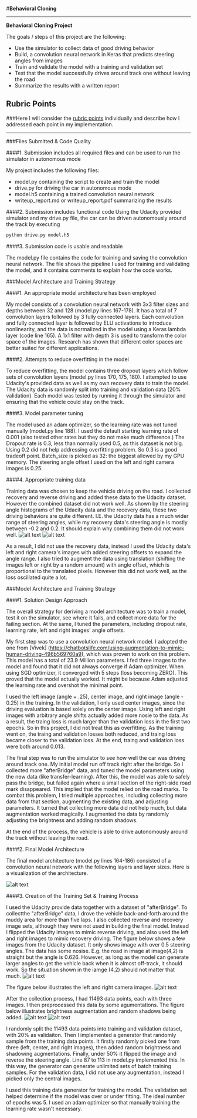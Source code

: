 #**Behavioral Cloning** 

---

**Behavioral Cloning Project**

The goals / steps of this project are the following:
* Use the simulator to collect data of good driving behavior
* Build, a convolution neural network in Keras that predicts steering angles from images
* Train and validate the model with a training and validation set
* Test that the model successfully drives around track one without leaving the road
* Summarize the results with a written report


[//]: # (Image References)

[image1]: ./examples/hist_U.png "Udacity data histogram"
[image2]: ./examples/hist_peng_recovery.png "Self collected recovery data histogram"
[image3]: ./examples/modelArch.png "Model Architecture"
[image4]: ./examples/UdacityImgShow.png "Udacity images show"
[image5]: ./examples/leftRightImages.png "flipping images"
[image6]: ./examples/brightnessAug.png "brightness augmentation"
[image7]: ./examples/Shadowing_Visualization.png "Shadowing augmentation"

## Rubric Points
###Here I will consider the [rubric points](https://review.udacity.com/#!/rubrics/432/view) individually and describe how I addressed each point in my implementation.  

---
###Files Submitted & Code Quality

####1. Submission includes all required files and can be used to run the simulator in autonomous mode

My project includes the following files:
* model.py containing the script to create and train the model
* drive.py for driving the car in autonomous mode
* model.h5 containing a trained convolution neural network 
* writeup_report.md or writeup_report.pdf summarizing the results

####2. Submission includes functional code
Using the Udacity provided simulator and my drive.py file, the car can be driven autonomously around the track by executing 
```sh
python drive.py model.h5
```

####3. Submission code is usable and readable

The model.py file contains the code for training and saving the convolution neural network. The file shows the pipeline I used for training and validating the model, and it contains comments to explain how the code works.

###Model Architecture and Training Strategy

####1. An appropriate model architecture has been employed

My model consists of a convolution neural network with 3x3 filter sizes and depths between 32 and 128 (model.py lines 167-178). It has a total of 7 convolution layers followed by 3 fully connected layers. Each convolution and fully connected layer is followed by ELU activations to introduce nonlinearity, and the data is normalized in the model using a Keras lambda layer (code line 165). A 1x1 filter with depth 3 is used to transform the color space of the images. Research has shown that different color spaces are better suited for different applications.

####2. Attempts to reduce overfitting in the model

To reduce overfitting, the model contains three dropout layers which follow sets of convolution layers (model.py lines 170, 175, 180). I attempted to use Udacity's provided data as well as my own recovery data to train the model. The Udacity data is randomly split into training and validation data (20% validation). Each model was tested by running it through the simulator and ensuring that the vehicle could stay on the track.

####3. Model parameter tuning

The model used an adam optimizer, so the learning rate was not tuned manually (model.py line 188). I used the default starting learning rate of 0.001 (also tested other rates but they do not make much difference.) The Dropout rate is 0.3, less than normally used 0.5, as this dataset is not big. Using 0.2 did not help addressing overfitting problem. So 0.3 is a good tradeoff point. Batch_size is picked as 32: the biggest allowed by my GPU memory. The steering angle offset I used on the left and right camera images is 0.25. 

####4. Appropriate training data

Training data was chosen to keep the vehicle driving on the road. I collected recovery and reverse driving and added these data to the Udacity dataset. However the combined dataset did not work well. As shown by the steering angle histograms of the Udacity data and the recovery data, these two driving behaviors are quite different. I.E. the Udacity data has a much wider range of steering angles, while my recovery data's steering angle is mostly between -0.2 and 0.2. It should explain why combining them did not work well. 
![alt text][image1]
![alt text][image2]

As a result, I did not use the recovery data, instead I used the Udacity data's left and right camera's images with added steering offsets to expand the angle range. I also tried to augment the data using translation (shifting the images left or right by a random amount) with angle offset, which is proportional to the translated pixels. However this did not work well, as the loss oscillated quite a lot. 

###Model Architecture and Training Strategy

####1. Solution Design Approach

The overall strategy for deriving a model architecture was to train a model, test it on the simulator, see where it fails, and collect more data for the failing section. At the same, I tuned the parameters, including dropout rate, learning rate, left and right images' angle offsets. 

My first step was to use a convolution neural network model. I adopted the one from [Vivek] (https://chatbotslife.com/using-augmentation-to-mimic-human-driving-496b569760a9), which was proven to work on this problem. This model has a total of 23.9 Million parameters. I fed three images to the model and found that it did not always converge if Adam optimizer. When using SGD optimizer, it converged with 5 steps (loss becoming ZERO). This proved that the model actually worked. It might be because Adam adjusted the learning rate and overshot the minimal point. 

I used the left image (angle + .25), center image, and right image (angle - 0.25) in the training. In the validation, I only used center images, since the driving evaluation is based solely on the center image. Using left and right images with arbitrary angle shifts actually added more nosie to the data. As a result, the traing loss is much larger than the validation loss in the first two epochs. So in this project, I did not treat this as overfitting. As the training went on, the traing and validation losses both reduced, and traing loss became closer to the validation loss. At the end, traing and validation loss were both around 0.013. 

The final step was to run the simulator to see how well the car was driving around track one. My initial model run off track right after the bridge. So I collected more "afterBridge" data, and tuned the model parameters using the new data (like transfer-learning). After this, the model was able to safely pass the bridge, but failed again where a small section of the right-side road mark disappeared. This implied that the model relied on the road marks. To combat this problem, I tried multiple approaches, including collecting more data from that section, augmenting the existing data, and adjusting parameters. It turned that collecting more data did not help much, but data augmentation worked magically. I augmented the data by randomly adjusting the brightness and adding random shadows. 

At the end of the process, the vehicle is able to drive autonomously around the track without leaving the road.

####2. Final Model Architecture

The final model architecture (model.py lines 164-186) consisted of a convolution neural network with the following layers and layer sizes. Here is a visualization of the architecture.

![alt text][image3]

####3. Creation of the Training Set & Training Process

I used the Udacity provide data together with a dataset of "afterBridge". To collectthe "afterBridge" data, I drove the vehicle back-and-forth around the muddy area for more than five laps. I also collected reverse and recovery image sets, although they were not used in building the final model. Instead I flipped the Udacity images to mimic reverse driving, and also used the left and right images to mimic recovery driving. 
The figure below shows a few images from the Udacity dataset. It only shows image with over 0.5 steering angles. The data has some nosise. E.g. the road in image at image(4,2) is straight but the angle is 0.626. However, as long as the model can generate larger angles to get the vehicle back when it is almost off-track, it should work. So the situation shown in the iamge (4,2) should not matter that much. 
![alt text][image4]

The figure below illustrates the left and right camera images. 
![alt text][image5]

After the collection process, I had 11493 data points, each with three images. I then preprocessed this data by some agumentations. The figure below illustrates brightness augmentation and random shadows being added. 
![alt text][image6]
![alt text][image7]

I randomly split the 11493 data points into training and validation dataset, with 20% as validaiton. Then I implemented a generator that randomly sample from the training data points. It firstly randomly picked one from three (left, center, and right images), then added random brightness and shadowing augmentations. Finally, under 50% it flipped the image and reverse the steering angle. Line 87 to 113 in model.py implemented this. In this way, the generator can generate unlimited sets of batch training samples. For the validation data, I did not use any augmentation, instead I picked only the central images. 

I used this training data generator for training the model. The validation set helped determine if the model was over or under fitting. The ideal number of epochs was 5. I used an adam optimizer so that manually training the learning rate wasn't necessary.
